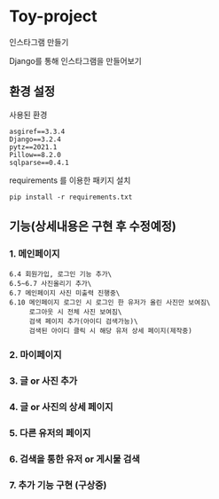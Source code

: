 # Toy-project

인스타그램 만들기

Django를 통해 인스타그램을 만들어보기

## 환경 설정

사용된 환경

```
asgiref==3.3.4
Django==3.2.4
pytz==2021.1
Pillow==8.2.0
sqlparse==0.4.1
```

requirements 를 이용한 패키지 설치

```
pip install -r requirements.txt
```

## 기능(상세내용은 구현 후 수정예정)

### 1. 메인페이지
```
6.4 회원가입, 로그인 기능 추가\
6.5~6.7 사진올리기 추가\
6.7 메인페이지 사진 미출력 진행중\
6.10 메인페이지 로그인 시 로그인 한 유저가 올린 사진만 보여짐\
     로그아웃 시 전체 사진 보여짐\
     검색 페이지 추가(아이디 검색가능)\
     검색된 아이디 클릭 시 해당 유저 상세 페이지(제작중)
```
### 2. 마이페이지

### 3. 글 or 사진 추가

### 4. 글 or 사진의 상세 페이지

### 5. 다른 유저의 페이지

### 6. 검색을 통한 유저 or 게시물 검색

### 7. 추가 기능 구현 (구상중)

